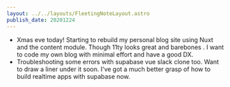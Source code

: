 ```yaml
---
layout: ../../layouts/FleetingNoteLayout.astro
publish_date: 20201224
---
```


- Xmas eve today! Starting to rebuild my personal blog site using Nuxt and the content module. Though 11ty looks great and barebones . I want to code my own blog with minimal effort and have a good DX.
- Troubleshooting some errors with supabase vue slack clone too. Want to draw a liner under it soon. I've got a much better grasp of how to build realtime apps with supabase now.
